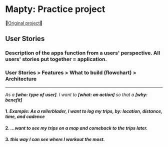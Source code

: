 # Mapty: Practice project

🏃[Original project](https://mapty.netlify.app/)🚴

 ## User Stories

### Description of the apps function from a users' perspective. All users' stories put together = application.  

### User Stories > Features > What to build (flowchart) > Architecture 
---
_As a **[who: type of user]**. I want to **[what: an action]** so that a **[why: benefit]**_
<br>

#### 1. _Example: As a rollerblader, I want to log my trips, by: location, distance, time, and cadence_ 

#### 2. _...want to see my trips on a map and comeback to the trips later._

#### 3. _this way I can see where I workout the most._
